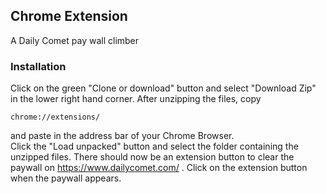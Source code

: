 ## Chrome Extension
A Daily Comet pay wall climber

### Installation

Click on the green "Clone or download" button and select "Download Zip" in the lower right hand corner.
After unzipping the files, copy
```
chrome://extensions/
```
and paste in the address bar of your Chrome Browser.  
Click the "Load unpacked" button and select the folder containing the unzipped files.  There should now be an extension button to clear the paywall on https://www.dailycomet.com/ .  Click on the extension button when the paywall appears.
